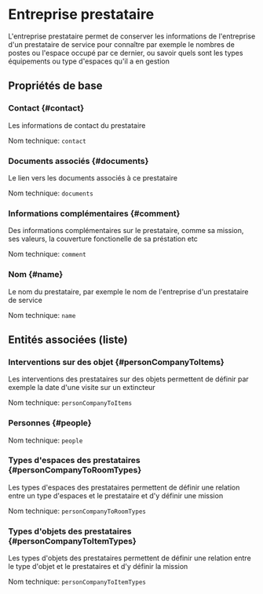 # Entreprise prestataire
<!--- THIS FILE IS GENERATED PLEASE DO NOT EDIT IT DIRECTLY --->

L'entreprise prestataire permet de conserver les informations de l'entreprise d'un prestataire de service pour connaître par exemple le nombres de postes ou l'espace occupé par ce dernier, ou savoir quels sont les types équipements ou type d'espaces qu'il a en gestion

## Propriétés de base

### Contact {#contact}

Les informations de contact du prestataire

Nom technique: ```contact```

### Documents associés {#documents}

Le lien vers les documents associés à ce prestataire

Nom technique: ```documents```

### Informations complémentaires {#comment}

Des informations complémentaires sur le prestataire, comme sa mission, ses valeurs, la couverture fonctionelle de sa préstation etc

Nom technique: ```comment```

### Nom {#name}

Le nom du prestataire, par exemple le nom de l'entreprise d'un prestataire de service

Nom technique: ```name```




## Entités associées (liste)

### Interventions sur des objet {#personCompanyToItems}

Les interventions des prestataires sur des objets permettent de définir par exemple la date d'une visite sur un extincteur

Nom technique: ```personCompanyToItems```

### Personnes {#people}



Nom technique: ```people```

### Types d'espaces des prestataires {#personCompanyToRoomTypes}

Les types d'espaces des prestataires permettent de définir une relation entre un type d'espaces et le prestataire et d'y définir une mission

Nom technique: ```personCompanyToRoomTypes```

### Types d'objets des prestataires {#personCompanyToItemTypes}

Les types d'objets des prestataires permettent de définir une relation entre le type d'objet et le prestataires et d'y définir la mission

Nom technique: ```personCompanyToItemTypes```




